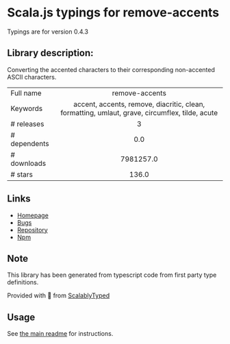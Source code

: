 
# Scala.js typings for remove-accents

Typings are for version 0.4.3

## Library description:
Converting the accented characters to their corresponding non-accented ASCII characters.

|                    |                 |
| ------------------ | :-------------: |
| Full name          | remove-accents |
| Keywords           | accent, accents, remove, diacritic, clean, formatting, umlaut, grave, circumflex, tilde, acute |
| # releases         | 3 |
| # dependents       | 0.0 |
| # downloads        | 7981257.0 |
| # stars            | 136.0 |

## Links
- [Homepage](https://github.com/tyxla/remove-accents)
- [Bugs](https://github.com/tyxla/remove-accents/issues)
- [Repository](https://github.com/tyxla/remove-accents)
- [Npm](https://www.npmjs.com/package/remove-accents)
    


## Note
This library has been generated from typescript code from first party type definitions.

Provided with :purple_heart: from [ScalablyTyped](https://github.com/oyvindberg/ScalablyTyped)

## Usage
See [the main readme](../../readme.md) for instructions.


